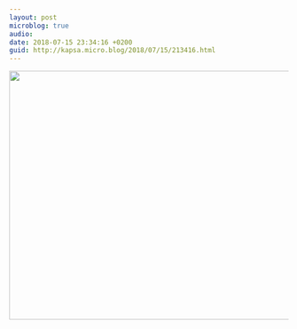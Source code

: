 ```yaml
---
layout: post
microblog: true
audio: 
date: 2018-07-15 23:34:16 +0200
guid: http://kapsa.micro.blog/2018/07/15/213416.html
---
```



<img src="http://www.jeankapsa.com/uploads/2018/d371c11363.jpg" width="600" height="449" />
